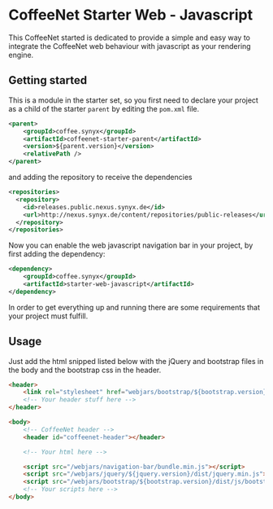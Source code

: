 # CoffeeNet Starter Web - Javascript

This CoffeeNet started is dedicated to provide a simple and easy way to
integrate the CoffeeNet web behaviour with javascript as your rendering engine.

## Getting started

This is a module in the starter set, so you first need to declare your project
as a child of the starter `parent` by editing the `pom.xml` file.

```xml
<parent>
    <groupId>coffee.synyx</groupId>
    <artifactId>coffeenet-starter-parent</artifactId>
    <version>${parent.version}</version>
    <relativePath />
</parent>
```

and adding the repository to receive the dependencies

```xml
<repositories>
  <repository>
    <id>releases.public.nexus.synyx.de</id>
    <url>http://nexus.synyx.de/content/repositories/public-releases</url>
  </repository>
</repositories>
```

Now you can enable the web javascript navigation bar in your project, by first adding the
dependency:

```xml
<dependency>
    <groupId>coffee.synyx</groupId>
    <artifactId>starter-web-javascript</artifactId>
</dependency>
```

In order to get everything up and running there are some requirements that
your project must fulfill.


## Usage

Just add the html snipped listed below with the jQuery and bootstrap
files in the body and the bootstrap css in the header.

```html
<header>
    <link rel="stylesheet" href="webjars/bootstrap/${bootstrap.version}/dist/css/bootstrap.min.css">
    <!-- Your header stuff here -->
</header>

<body>
    <!-- CoffeeNet header -->
    <header id="coffeenet-header"></header>

    <!-- Your html here -->

    <script src="/webjars/navigation-bar/bundle.min.js"></script>
    <script src="/webjars/jquery/${jquery.version}/dist/jquery.min.js"></script>
    <script src="/webjars/bootstrap/${bootstrap.version}/dist/js/bootstrap.min.js"></script>
    <!-- Your scripts here -->
</body>
```